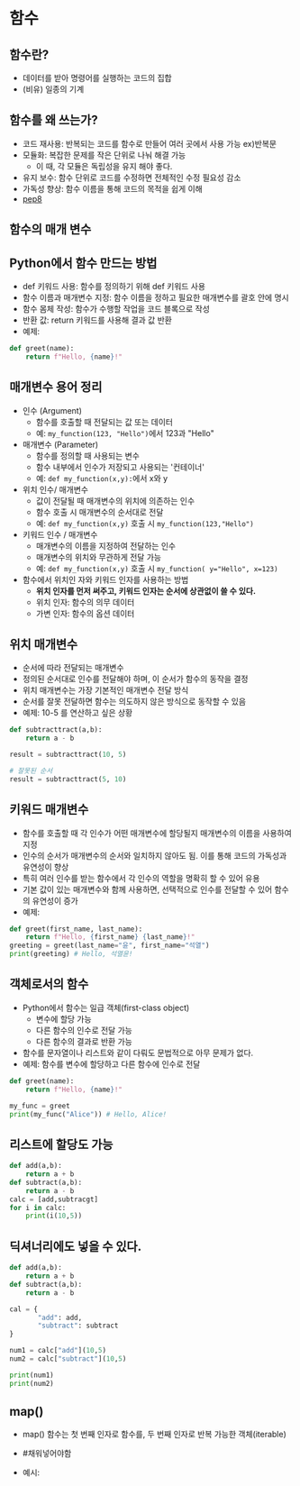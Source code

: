 # 함수


## 함수란?
- 데이터를 받아 명령어를 실행하는 코드의 집합
- (비유) 일종의 기계


## 함수를 왜 쓰는가?

- 코드 재사용: 반복되는 코드를 함수로 만들어 여러 곳에서 사용 가능 ex)반복문
- 모듈화: 복잡한 문제를 작은 단위로 나눠 해결 가능
	- 이 때, 각 모듈은 독립성을 유지 해야 좋다.
- 유지 보수: 함수 단위로 코드를 수정하면 전체적인 수정 필요성 감소
- 가독성 향상: 함수 이름을 통해 코드의 목적을 쉽게 이해
- [pep8](https://zerosheepmoo.github.io/pep8-in-korean/doc/introduction.html)


## 함수의 매개 변수



## Python에서 함수 만드는 방법
- def 키워드 사용: 함수를 정의하기 위해 def 키워드 사용
- 함수 이름과 매개변수 지정: 함수 이름을 정하고 필요한 매개변수를 괄호 안에 명시
- 함수 몸체 작성: 함수가 수행할 작업을 코드 블록으로 작성
- 반환 값: return 키워드를 사용해 결과 값 반환
- 예제:
```python
def greet(name):
	return f"Hello, {name}!"
```


## 매개변수 용어 정리
- 인수 (Argument)
	- 함수를 호출할 때 전달되는 값 또는 데이터
	- 예: ```my_function(123, "Hello")```에서 123과 "Hello"
- 매개변수 (Parameter)
	- 함수를 정의할 때 사용되는 변수
	- 함수 내부에서 인수가 저장되고 사용되는 '컨테이너'
	- 예: ```def my_function(x,y):```에서 x와 y
- 위치 인수/ 매개변수
	- 값이 전달될 때 매개변수의 위치에 의존하는 인수
	- 함수 호출 시 매개변수의 순서대로 전달
	- 예: ```def my_function(x,y)``` 호출 시 ```my_function(123,"Hello")```
- 키워드 인수 / 매개변수
	- 매개변수의 이름을 지정하여 전달하는 인수
	- 매개변수의 위치와 무관하게 전달 가능
	- 예: ```def my_function(x,y)``` 호출 시 ```my_function( y="Hello", x=123)```
- 함수에서 위치인 자와 키워드 인자를 사용하는 방법
	- **위치 인자를 먼저 써주고, 키워드 인자는 순서에 상관없이 쓸 수 있다.**
	- 위치 인자: 함수의 의무 데이터
	- 가변 인자: 함수의 옵션 데이터
## 위치 매개변수
- 순서에 따라 전달되는 매개변수
- 정의된 순서대로 인수를 전달해야 하며, 이 순서가 함수의 동작을 결정
- 위치 매개변수는 가장 기본적인 매개변수 전달 방식
- 순서를 잘못 전달하면 함수는 의도하지 않은 방식으로 동작할 수 있음
- 예제: 10-5 를 연산하고 싶은 상황
```python
def subtracttract(a,b):
	return a - b

result = subtracttract(10, 5)

# 잘못된 순서
result = subtracttract(5, 10)
```

## 키워드 매개변수
- 함수를 호출할 때 각 인수가 어떤 매개변수에 할당될지 매개변수의 이름을 사용하여 지정
- 인수의 순서가 매개변수의 순서와 일치하지 않아도 됨. 이를 통해 코드의 가독성과 유연성이 향상
- 특히 여러 인수를 받는 함수에서 각 인수의 역할을 명확히 할 수 있어 유용
- 기본 값이 있는 매개변수와 함께 사용하면, 선택적으로 인수를 전달할 수 있어 함수의 유연성이 증가
- 예제:
```python
def greet(first_name, last_name):
	return f"Hello, {first_name} {last_name}!"
greeting = greet(last_name="윤", first_name="석열")
print(greeting) # Hello, 석열윤!
```


## 객체로서의 함수
- Python에서 함수는 일급 객체(first-class object)
	- 변수에 할당 가능
	- 다른 함수의 인수로 전달 가능
	- 다른 함수의 결과로 반환 가능
- 함수를 문자열이나 리스트와 같이 다뤄도 문법적으로 아무 문제가 없다.
- 예제: 함수를 변수에 할당하고 다른 함수에 인수로 전달
```python
def greet(name):
	return f"Hello, {name}!"

my_func = greet
print(my_func("Alice")) # Hello, Alice!
```


## 리스트에 할당도 가능
```python
def add(a,b):
	return a + b
def subtract(a,b):
	return a - b
calc = [add,subtracgt]
for i in calc:
	print(i(10,5))
```

## 딕셔너리에도 넣을 수 있다.
```python
def add(a,b):
	return a + b
def subtract(a,b):
	return a - b

cal = {
	   "add": add,
	   "subtract": subtract
}

num1 = calc["add"](10,5)
num2 = calc["subtract"](10,5)

print(num1)
print(num2)
```


## map()
- map() 함수는 첫 번째 인자로 함수를, 두 번째 인자로 반복 가능한 객체(iterable)
- #채워넣어야함 


- 예시:
```python

```